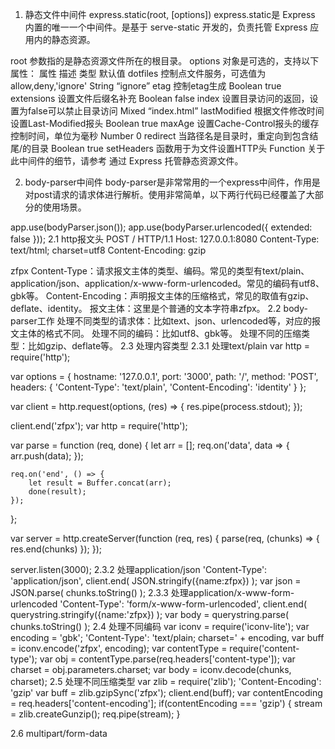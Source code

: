 1. 静态文件中间件
express.static(root, [options])
express.static是 Express 内置的唯一一个中间件。是基于 serve-static 开发的，负责托管 Express 应用内的静态资源。

root 参数指的是静态资源文件所在的根目录。
options 对象是可选的，支持以下属性：
属性	描述	类型	默认值
dotfiles	控制点文件服务，可选值为allow,deny,'ignore'	String	“ignore”
etag	控制etag生成	Boolean	true
extensions	设置文件后缀名补充	Boolean	false
index	设置目录访问的返回，设置为false可以禁止目录访问	Mixed	“index.html”
lastModified	根据文件修改时间设置Last-Modified报头	Boolean	true
maxAge	设置Cache-Control报头的缓存控制时间，单位为毫秒	Number	0
redirect	当路径名是目录时，重定向到包含结尾/的目录	Boolean	true
setHeaders	函数用于为文件设置HTTP头	Function
关于此中间件的细节，请参考 通过 Express 托管静态资源文件。

2. body-parser中间件
body-parser是非常常用的一个express中间件，作用是对post请求的请求体进行解析。使用非常简单，以下两行代码已经覆盖了大部分的使用场景。

app.use(bodyParser.json());
app.use(bodyParser.urlencoded({ extended: false }));
2.1 http报文头
POST / HTTP/1.1
Host: 127.0.0.1:8080
Content-Type: text/html; charset=utf8
Content-Encoding: gzip

zfpx
Content-Type：请求报文主体的类型、编码。常见的类型有text/plain、application/json、application/x-www-form-urlencoded。常见的编码有utf8、gbk等。
Content-Encoding：声明报文主体的压缩格式，常见的取值有gzip、deflate、identity。 报文主体：这里是个普通的文本字符串zfpx。
2.2 body-parser工作
处理不同类型的请求体：比如text、json、urlencoded等，对应的报文主体的格式不同。
处理不同的编码：比如utf8、gbk等。
处理不同的压缩类型：比如gzip、deflate等。
2.3 处理内容类型
2.3.1 处理text/plain
var http = require('http');

var options = {
    hostname: '127.0.0.1',
    port: '3000',
    path: '/',
    method: 'POST',
    headers: {
        'Content-Type': 'text/plain',
        'Content-Encoding': 'identity'
    }
};

var client = http.request(options, (res) => {
    res.pipe(process.stdout);
});

client.end('zfpx');
var http = require('http');

var parse = function (req, done) {
    let arr = [];
    req.on('data', data => {
        arr.push(data);
    });

    req.on('end', () => {
        let result = Buffer.concat(arr);
        done(result);
    });
};

var server = http.createServer(function (req, res) {
    parse(req, (chunks) => {
        res.end(chunks)
    });
});

server.listen(3000);
2.3.2 处理application/json
'Content-Type': 'application/json',
client.end( JSON.stringify({name:zfpx}) );
 var json = JSON.parse( chunks.toString() );
2.3.3 处理application/x-www-form-urlencoded
'Content-Type': 'form/x-www-form-urlencoded',
client.end( querystring.stringify({name:'zfpx}) );
 var body = querystring.parse( chunks.toString() );
2.4 处理不同编码
var iconv = require('iconv-lite');
var encoding = 'gbk';
'Content-Type': 'text/plain; charset=' + encoding,
var buff = iconv.encode('zfpx', encoding);
var contentType = require('content-type');
var obj = contentType.parse(req.headers['content-type']);
var charset = obj.parameters.charset;
var body = iconv.decode(chunks, charset);
2.5 处理不同压缩类型
var zlib = require('zlib');
'Content-Encoding': 'gzip'
var buff = zlib.gzipSync('zfpx');
client.end(buff);
var contentEncoding = req.headers['content-encoding'];
if(contentEncoding === 'gzip') {
  stream = zlib.createGunzip();
  req.pipe(stream);
}

2.6 multipart/form-data